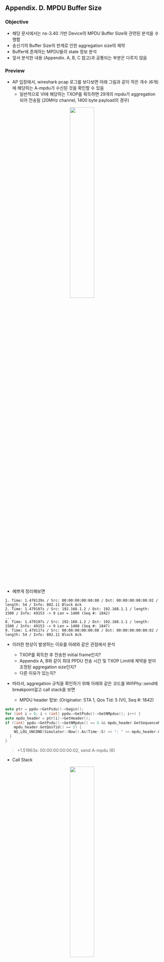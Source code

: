 ## Appendix. D. MPDU Buffer Size

### Objective
* 해당 문서에서는 ns-3.40 기반 Device의 MPDU Buffer Size와 관련된 분석을 수행함
* 송신기의 Buffer Size의 한계로 인한 aggregation size의 제약
* Buffer에 존재하는 MPDU들의 state 정보 분석
* 앞서 분석한 내용 (Appendix. A, B, C 참고)과 공통되는 부분은 다루지 않음

### Preview
* AP 입장에서, wireshark pcap 로그를 보다보면 아래 그림과 같이 작은 개수 (6개)에 해당하는 A-mpdu가 수신된 것을 확인할 수 있음
  * 일반적으로 VI에 해당하는 TXOP를 획득하면 29개의 mpdu가 aggregation되어 전송됨 (20MHz channel, 1400 byte payload의 경우)

<p align="center">  
  <img src="https://github.com/user-attachments/assets/07ae55a8-bbc6-443d-990c-16b1ddbe42f8" width="40%">  
</p>

* 예쁘게 정리해보면
```
1. Time: 1.478139s / Src: 00:00:00:00:00:08 / Dst: 00:00:00:00:00:02 / length: 54 / Info: 802.11 Block Ack
2. Time: 1.479107s / Src: 192.168.1.2 / Dst: 192.168.1.1 / length: 1500 / Info: 49153 -> 9 Len = 1400 (Seq #: 1842)
...
8. Time: 1.479107s / Src: 192.168.1.2 / Dst: 192.168.1.1 / length: 1500 / Info: 49153 -> 9 Len = 1400 (Seq #: 1847)
9. Time: 1.479117s / Src: 00:00:00:00:00:08 / Dst: 00:00:00:00:00:02 / length: 54 / Info: 802.11 Block Ack
```
* 이러한 현상이 발생하는 이유를 아래와 같은 관점에서 분석
  * TXOP를 획득한 후 전송한 initial frame인지?
  * Appendix A, B와 같이 최대 PPDU 전송 시간 및 TXOP Limit에 제약을 받아 조정된 aggregation size인지?
  * 다른 이유가 있는지?

* 따라서, aggregation 규칙을 확인하기 위해 아래와 같은 코드를 WifiPhy::send에 breakpoint걸고 call stack을 보면
  * MPDU header 정보: (Originator: STA 1, Qos Tid: 5 (VI), Seq #: 1842)
```c
auto ptr = ppdu->GetPsdu()->begin();
for (int i = 0; i < (int) ppdu->GetPsdu()->GetNMpdus(); i++) {
auto mpdu_header = ptr[i]->GetHeader();
if ((int) ppdu->GetPsdu()->GetNMpdus() == 6 && mpdu_header.GetSequenceNumber() == 1842 &&
    mpdu_header.GetQosTid() == 5) {
    NS_LOG_UNCOND(Simulator::Now().As(Time::S) << ": " << mpdu_header.GetAddr2() << ", send A-mpdu (6)");
  }
}
```
> +1.51963s: 00:00:00:00:00:02, send A-mpdu (6)

* Call Stack
<p align="center">  
  <img src="https://github.com/user-attachments/assets/e205ede2-eaef-447c-9851-3fc39b9837ff" width="40%">  
</p>

* 다른 점은 없다, Aggregation 제약 조건만 확인해보자

### 1. ns3::HtFrameExchangeManager::SendDataFrame
```c
bool
HtFrameExchangeManager::SendDataFrame(Ptr<WifiMpdu> peekedItem,
                                      Time availableTime,
                                      bool initialFrame)
{
    NS_ASSERT(peekedItem && peekedItem->GetHeader().IsQosData() &&
              !peekedItem->GetHeader().GetAddr1().IsBroadcast() && !peekedItem->IsFragment());
    NS_LOG_FUNCTION(this << *peekedItem << availableTime << initialFrame);

    /* 추가 */
    if(peekedItem->GetHeader().GetSequenceNumber() == 1842 && peekedItem->GetHeader().GetQosTid() == 5){
        NS_LOG_UNCOND(Simulator::Now().As(Time::S) << ": BP");
    }
    /* 추가 */

    Ptr<QosTxop> edca = m_mac->GetQosTxop(peekedItem->GetHeader().GetQosTid());
    WifiTxParameters txParams;
    txParams.m_txVector =
        GetWifiRemoteStationManager()->GetDataTxVector(peekedItem->GetHeader(), m_allowedWidth);
    Ptr<WifiMpdu> mpdu =
        edca->GetNextMpdu(m_linkId, peekedItem, txParams, availableTime, initialFrame);

    if (!mpdu)
    {
        NS_LOG_DEBUG("Not enough time to transmit a frame");
        return false;
    }

    // try A-MPDU aggregation
    std::vector<Ptr<WifiMpdu>> mpduList =
        m_mpduAggregator->GetNextAmpdu(mpdu, txParams, availableTime);
    NS_ASSERT(txParams.m_acknowledgment);

    if (mpduList.size() > 1)
    {
        // A-MPDU aggregation succeeded
        SendPsduWithProtection(Create<WifiPsdu>(std::move(mpduList)), txParams); // STEP INTO
    }
    else if (txParams.m_acknowledgment->method == WifiAcknowledgment::BAR_BLOCK_ACK)
    {
        // a QoS data frame using the Block Ack policy can be followed by a BlockAckReq
        // frame and a BlockAck frame. Such a sequence is handled by the HT FEM
        SendPsduWithProtection(Create<WifiPsdu>(mpdu, false), txParams);
    }
    else
    {
        // transmission can be handled by the base FEM
        SendMpduWithProtection(mpdu, txParams);
    }

    return true;
}
```
* Aggregation rule 및 mpdu list 확인을 위해 추가 코드 삽입
* 해당 시점에서 breakpoint걸고, 아래와 같은 variable 값을 보면
  * availableTime: 4096000 
  * initialFrame: True
* 즉, TXOP를 획득하고 전송하는 첫 번째 frame이라는 뜻임 (여기서 의문점이 들어야됨)
  * VI에 해당하는 MPDU는 최대 PPDU 전송시간에 제약을 받을 수 없음
    * 애초에 TXOP Limit에 제약을 먼저 받음 (payload size가 동일하므로, 제약을 받으려면 BE와 같이 최소 39개는 aggregation 되어야 함)
  * 근데, TXOP limit에 제약을 받으려면 30개의 MPDU가 aggregation 되어야함 (일반적으로 29개에 해당하는 MPDU가 aggregation되어 전송되므로)
  * 그럼 남은 조건 딱 하나 있음 (window size)
* 서브루틴 진입 두가자~ -> 1.1. MpduAggregator::GetNextAmpdu 참고

### 1.1. MpduAggregator::GetNextAmpdu (⭐ 중요도 상)
```c
std::vector<Ptr<WifiMpdu>>
MpduAggregator::GetNextAmpdu(Ptr<WifiMpdu> mpdu,
                             WifiTxParameters& txParams,
                             Time availableTime) const
{
    NS_LOG_FUNCTION(this << *mpdu << &txParams << availableTime);

    std::vector<Ptr<WifiMpdu>> mpduList;

    Mac48Address recipient = mpdu->GetHeader().GetAddr1();
    NS_ASSERT(mpdu->GetHeader().IsQosData() && !recipient.IsBroadcast());
    uint8_t tid = mpdu->GetHeader().GetQosTid();
    auto origRecipient = mpdu->GetOriginal()->GetHeader().GetAddr1();

    Ptr<QosTxop> qosTxop = m_mac->GetQosTxop(tid);
    NS_ASSERT(qosTxop);

    // Have to make sure that the block ack agreement is established and A-MPDU is enabled
    if (m_mac->GetBaAgreementEstablishedAsOriginator(recipient, tid) &&
        GetMaxAmpduSize(recipient, tid, txParams.m_txVector.GetModulationClass()) > 0)
    {
        /* here is performed MPDU aggregation */
        Ptr<WifiMpdu> nextMpdu = mpdu;

        while (nextMpdu)
        {
            // if we are here, nextMpdu can be aggregated to the A-MPDU.
            NS_LOG_DEBUG("Adding packet with sequence number "
                         << nextMpdu->GetHeader().GetSequenceNumber()
                         << " to A-MPDU, packet size = " << nextMpdu->GetSize()
                         << ", A-MPDU size = " << txParams.GetSize(recipient));

            mpduList.push_back(nextMpdu);

            // If allowed by the BA agreement, get the next MPDU
            auto peekedMpdu =
                qosTxop->PeekNextMpdu(m_linkId, tid, origRecipient, nextMpdu->GetOriginal()); // 여기 중요!!
            nextMpdu = nullptr;

            if (peekedMpdu)
            {
                // PeekNextMpdu() does not return an MPDU that is beyond the transmit window
                NS_ASSERT(IsInWindow(peekedMpdu->GetHeader().GetSequenceNumber(),
                                     qosTxop->GetBaStartingSequence(origRecipient, tid),
                                     qosTxop->GetBaBufferSize(origRecipient, tid)));

                peekedMpdu = m_htFem->CreateAliasIfNeeded(peekedMpdu);
                // get the next MPDU to aggregate, provided that the constraints on size
                // and duration limit are met. Note that the returned MPDU differs from
                // the peeked MPDU if A-MSDU aggregation is enabled.
                NS_LOG_DEBUG("Trying to aggregate another MPDU");

                /* 추가 */
                if(peekedMpdu->GetHeader().GetSequenceNumber() == 1847 && peekedMpdu->GetHeader().GetQosTid() == 5){
                    NS_LOG_UNCOND("BP");
                }
                /* 추가 */

                nextMpdu =
                    qosTxop->GetNextMpdu(m_linkId, peekedMpdu, txParams, availableTime, false);
            }
        }
        if (mpduList.size() == 1)
        {
            // return an empty vector if it was not possible to aggregate at least two MPDUs
            mpduList.clear();
        }
    }

    return mpduList;
}
```
* Seq # 1842 ~ 1847까지 aggregation 되므로 추가 코드를 통해 BP 새로 걸어줌
* 기존 (Appendix A, B)에는 nextMpdu가 nullptr가 되어 MAC Queue 순회 loop를 벗어났는데, 조건이 조금 다름
  * nextMpdu <= peekedMpdu (seq #: 1847) 할당하고
  * mpduList.push_back(nextMpdu)로 (seq #: 1847) mpdu insert하는 것 까지는 동일
  * 이후 peekedMpdu를 통해 mpdu (seq #: 1848)을 가져오는 과정에서 nullptr이 할당됨
  * 따라서, nextMpdu가 nullptr이 되고 자연스럽게 MAC Queue 순회 loop 탈출하는 방식임
  * 결론적으로 PeekNextMpdu 동작 과정 분석이 필요함 -> 1.1.1. QosTxop::PeekNextMpdu 참고
* 이후 mpduList return하면서 STEP OUT
 
### 1.1.1 QosTxop::PeekNextMpdu (⭐ 중요도 상, 조건문이 되게 많으므로 어디에 걸리는 잘 봐야함)
```c
Ptr<WifiMpdu>
QosTxop::PeekNextMpdu(uint8_t linkId, uint8_t tid, Mac48Address recipient, Ptr<const WifiMpdu> mpdu)
{
    NS_LOG_FUNCTION(this << +linkId << +tid << recipient << mpdu);

    // lambda to peek the next frame
    auto peek = [this, &linkId, &tid, &recipient, &mpdu]() -> Ptr<WifiMpdu> {
        if (tid == 8 && recipient.IsBroadcast()) // undefined TID and recipient
        {
            return m_queue->PeekFirstAvailable(linkId, mpdu);
        }
        WifiContainerQueueId queueId(WIFI_QOSDATA_QUEUE, WIFI_UNICAST, recipient, tid);
        if (auto mask = m_mac->GetMacQueueScheduler()->GetQueueLinkMask(m_ac, queueId, linkId);
            !mask || mask->none())
        {
            return m_queue->PeekByQueueId(queueId, mpdu);
        }
        return nullptr;
    };

    auto item = peek();
    // remove old packets (must be retransmissions or in flight, otherwise they did
    // not get a sequence number assigned)
    while (item && !item->IsFragment())
    {
        if (item->GetHeader().IsCtl())
        {
            NS_LOG_DEBUG("Skipping control frame: " << *item);
            mpdu = item;
            item = peek();
            continue;
        }

        if (item->HasSeqNoAssigned() && IsQosOldPacket(item))
        {
            NS_LOG_DEBUG("Removing an old packet from EDCA queue: " << *item);
            if (!m_droppedMpduCallback.IsNull())
            {
                m_droppedMpduCallback(WIFI_MAC_DROP_QOS_OLD_PACKET, item);
            }
            mpdu = item;
            item = peek();
            m_queue->Remove(mpdu);
            continue;
        }

        if (auto linkIds = item->GetInFlightLinkIds(); !linkIds.empty()) // MPDU is in-flight
        {
            // if the MPDU is not already in-flight on the link for which we are requesting an
            // MPDU and the number of links on which the MPDU is in-flight is less than the
            // maximum number, then we can transmit this MPDU
            if (linkIds.count(linkId) == 0 && linkIds.size() < m_nMaxInflights)
            {
                break;
            }

            // if no BA agreement, we cannot have multiple MPDUs in-flight
            if (item->GetHeader().IsQosData() &&
                !m_mac->GetBaAgreementEstablishedAsOriginator(item->GetHeader().GetAddr1(),
                                                              item->GetHeader().GetQosTid()))
            {
                NS_LOG_DEBUG("No BA agreement and an MPDU is already in-flight");
                return nullptr;
            }

            NS_LOG_DEBUG("Skipping in flight MPDU: " << *item);
            mpdu = item;
            item = peek();
            continue;
        }

        if (item->GetHeader().HasData() &&
            !m_mac->CanForwardPacketsTo(item->GetHeader().GetAddr1()))
        {
            NS_LOG_DEBUG("Skipping frame that cannot be forwarded: " << *item);
            mpdu = item;
            item = peek();
            continue;
        }
        break;
    }

    if (!item)
    {
        return nullptr;
    }

    WifiMacHeader& hdr = item->GetHeader();

    // peek the next sequence number and check if it is within the transmit window
    // in case of QoS data frame
    uint16_t sequence = item->HasSeqNoAssigned() ? hdr.GetSequenceNumber()
                                                 : m_txMiddle->PeekNextSequenceNumberFor(&hdr);
    if (hdr.IsQosData())
    {
        Mac48Address recipient = hdr.GetAddr1();
        uint8_t tid = hdr.GetQosTid();

        if (m_mac->GetBaAgreementEstablishedAsOriginator(recipient, tid) && // 여기 중요!!
            !IsInWindow(sequence,
                        GetBaStartingSequence(recipient, tid),
                        GetBaBufferSize(recipient, tid)))
        {
            NS_LOG_DEBUG("Packet beyond the end of the current transmit window");
            return nullptr;
        }
    }

    // Assign a sequence number if this is not a fragment nor it already has one assigned
    if (!item->IsFragment() && !item->HasSeqNoAssigned())
    {
        hdr.SetSequenceNumber(sequence);
    }
    NS_LOG_DEBUG("Packet peeked from EDCA queue: " << *item);
    return item;
}
```
* auto item = peek(); <- 코드 상단 부분에 정의되어 있는 lambda 함수를 통해 mpdu를 검색 후 할당받으며 아래와 같은 특징이 존재함
  * 특징 1: 인자 값으로 받은 mpdu (seq #: 1847)과 같은 QueueId를 가지고 있는 Queue에 접근함
  * 특징 2: 검색후 할당받은 item (mpdu)은 seq #가 할당되지 않은 상태임!!
* 향후 할당받은 item이 유효한 mpdu가 될 때까지 while loop를 순회함
  * 여기서, 유효한 mpdu라는 건 아래 조건들을 만족하지 않는 mpdu를 의미함
    * 조건 1: 재전송이 필요한 mpdu인 경우
    * 조건 2: 이미 전송중인 mpdu인 경우
    * 조건 3: seq#가 할당되어 있으며, 오래된 mpdu인 경우
      * 여기서 오래 되었다의 의미 -> 수신기 (recipient)가 기대하는 mpdu의 seq# 보다 작은 경우
    * 조건 4: 모종의 이유로 전송할 수 없는 mpdu인 경우
      * ~~모종의 이유를 찾아보려고 했는데 virtual method라 implementation 위치를 모르겠음~~ (찾음, AP와 STA이 association되어 있지 않은 경우)
* 이후 seq # (1848)를 local variable에 임시 할당
* (⭐ 중요) IsInWindow function을 호출하는데 이때 넘기는 인자 값은 아래와 같음
  * sequence = 이전에 임시 할당한 wlan seq #, 1848
  * GetBaStartingSeqeuence(recipient, tid) = 수신기 (recipient)의 특정 AC에 해당하는 MAC Queue의 시작 seq #, 1784
  * GetBaBufferSize(recipient, tid)) = 수신기 (recipient)의 특정 AC에 해당하는 MPDU Buffer Size, 64
  * return 값이 false이므로, nullptr 반환 -> 1.1.1.1. ns3::WifiUtils::IsInWindow 참고

### 1.1.1.1. ns3::WifiUtils::IsInWindow 
```c
bool
IsInWindow(uint16_t seq, uint16_t winstart, uint16_t winsize)
{
    return ((seq - winstart + 4096) % 4096) < winsize;
}
```
* 좌변 ((seq - winstart + 4096) % 4096) = ((1848 - 1784 + 4096) % 4096 = 64
* 우변 winsize = 64
* 즉, false 반환
* false의 의미 -> 수신기 (recipient)입장에서, 시작 seq # 및 MPDU buffer size를 기반으로 계산된 기대하고 있는 seq #를 초과한 MPDU를 수신 받을 수 없음
  * 반대로 말하면, 송신기 (originator)입장에서, 수신기 (recipient)가 수신 받을 수 없는 MPDU를 송신할 수 없음

### Supplementary: Recipient MPDU buffer state
* 시나리오를 다시 보자
```
⭐ AP 입장, link 1
1. Time: 1.478139s / Src: 00:00:00:00:00:08 / Dst: 00:00:00:00:00:02 / length: 54 / Info: 802.11 Block Ack
2. Time: 1.479107s / Src: 192.168.1.2 / Dst: 192.168.1.1 / length: 1500 / Info: 49153 -> 9 Len = 1400 (Seq #: 1842)
...
8. Time: 1.479107s / Src: 192.168.1.2 / Dst: 192.168.1.1 / length: 1500 / Info: 49153 -> 9 Len = 1400 (Seq #: 1847)
9. Time: 1.479117s / Src: 00:00:00:00:00:08 / Dst: 00:00:00:00:00:02 / length: 54 / Info: 802.11 Block Ack
```
* 1.479107s 시점에 STA 1이 link 1을 통해 Seq # 1842 ~ 1847에 해당하는 A-mpdu를 전송할 때, 왜 수신기의 시작 seq #는 1784일까?
  * 증명을 위해 이전 시점의 AP 입장에서, link 1 및 link 2에서의 communication 과정을 봐야함 (굉장히 복잡하니까 천천히 차근차근)

<p align="center">  
  <img src="https://github.com/user-attachments/assets/5888ba8f-a753-4b42-a472-2bb06b18b39c" width="40%">  
</p>



### Summary
* 
